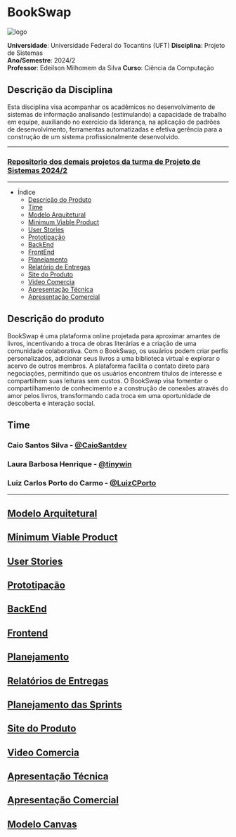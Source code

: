 
# BookSwap

![logo](https://github.com/user-attachments/assets/f4c41849-31d1-43dc-b9be-26cc731e0b18)

**Universidade**: Universidade Federal do Tocantins (UFT)
**Disciplina**: Projeto de Sistemas  
**Ano/Semestre**: 2024/2  
**Professor**: Edeilson Milhomem da Silva
**Curso**: Ciência da Computação 

## Descrição da Disciplina 

Esta disciplina visa acompanhar os acadêmicos no desenvolvimento de sistemas de informação analisando
(estimulando) a capacidade de trabalho em equipe, auxiliando no exercício da liderança, na aplicação
de padrões de desenvolvimento, ferramentas automatizadas e efetiva gerência para a construção de
um sistema profissionalmente desenvolvido.

---

### [Repositorio dos demais projetos da turma de Projeto de Sistemas 2024/2](https://github.com/disciplinas-prof-Edeilson-UFT/proj-sist-2024-2) 

---

- Índice
  - [Descrição do Produto](#descrição-do-produto)
  - [Time](#time)
  - [Modelo Arquitetural](#modelo-arquitetural)
  - [Minimum Viable Product](#minimum-viable-product)
  - [User Stories](#user-stories)
  - [Prototipação](#prototipação)
  - [BackEnd](#backend)
  - [FrontEnd](#frontend)
  - [Planejamento](#planejamento)
  - [Relatório de Entregas](#relatórios-de-entregas)
  - [Site do Produto](#Site-do-Produto)
  - [Video Comercia](#Video-Comercia)
  - [Apresentação Técnica](#Apresentação-Técnica)
  - [Apresentação Comercial](#Apresentação-Comercial)

## Descrição do produto

BookSwap é uma plataforma online projetada para aproximar amantes de livros, incentivando a troca de obras literárias e a criação de uma comunidade colaborativa. Com o BookSwap, os usuários podem criar perfis personalizados, adicionar seus livros a uma biblioteca virtual e explorar o acervo de outros membros. A plataforma facilita o contato direto para negociações, permitindo que os usuários encontrem títulos de interesse e compartilhem suas leituras sem custos. O BookSwap visa fomentar o compartilhamento de conhecimento e a construção de conexões através do amor pelos livros, transformando cada troca em uma oportunidade de descoberta e interação social.

## Time

### Caio Santos Silva - [@CaioSantdev](https://github.com/CaioSantdev)

### Laura Barbosa Henrique - [@tinywin](https://github.com/tinywin)

### Luiz Carlos Porto do Carmo - [@LuizCPorto](https://github.com/LuizCPorto)

---

## [Modelo Arquitetural](/modelo_aquitetural.md)

## [Minimum Viable Product](/mvp.md)

## [User Stories](/user_stories.md)

## [Prototipação](https://www.figma.com/proto/92SVpi8xxKQfWpxARVSmsQ/Telas-do-bookswap?node-id=1-2&node-type=CANVAS&t=omIRD0rLrkgfpXs7-1&scaling=scale-down&content-scaling=fixed&page-id=0%3A1&starting-point-node-id=1%3A2)

## [BackEnd](https://github.com/BookSwap-PS/BookSwap-BackEnd)

## [Frontend](https://github.com/BookSwap-PS/BookSwap-FrontEnd)

## [Planejamento](https://github.com/orgs/BookSwap-PS/projects/3)

## [Relatórios de Entregas](/relatorio_entregas.md)

## [Planejamento das Sprints](/planejamento.md)

## [Site do Produto]()

## [Video Comercia]()

## [Apresentação Técnica]()

## [Apresentação Comercial]()

## [Modelo Canvas](./docs/canvas1458322.pdf)
